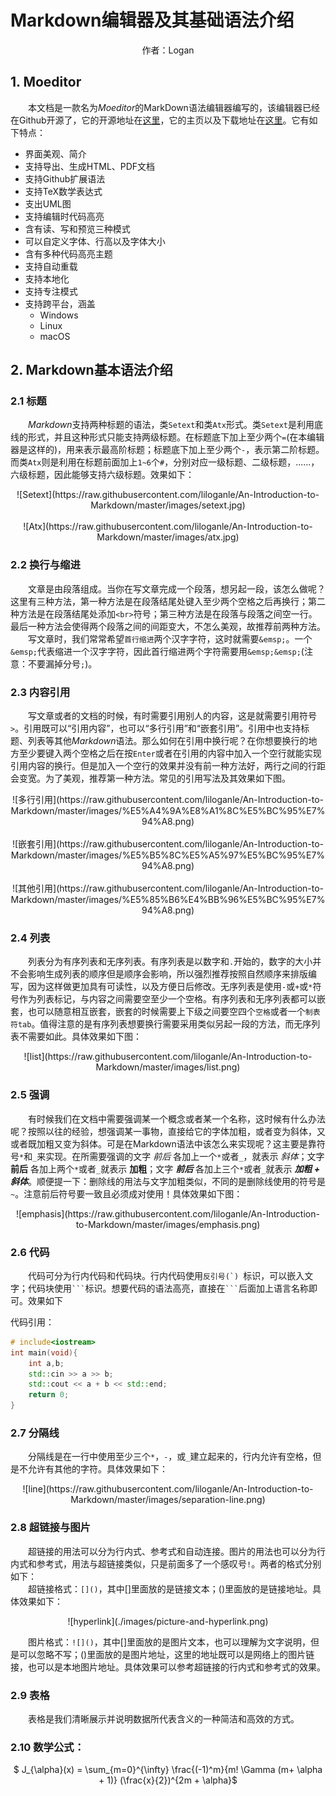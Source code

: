 Markdown编辑器及其基础语法介绍
===

<center>作者：Logan </center>

## 1. Moeditor
&emsp;&emsp;本文档是一款名为*Moeditor*的MarkDown语法编辑器编写的，该编辑器已经在Github开源了，它的开源地址在[这里](https://github.com/Moeditor/Moeditor)，它的主页以及下载地址在[这里](https://moeditor.js.org/)。它有如下特点：
- 界面美观、简介
- 支持导出、生成HTML、PDF文档
- 支持Github扩展语法
- 支持TeX数学表达式
- 支出UML图
- 支持编辑时代码高亮
- 含有读、写和预览三种模式
- 可以自定义字体、行高以及字体大小
- 含有多种代码高亮主题
- 支持自动重载
- 支持本地化
- 支持专注模式
- 支持跨平台，涵盖
	- Windows
	- Linux
	- macOS

## 2. Markdown基本语法介绍
### 2.1 标题
&emsp;&emsp;*Markdown*支持两种标题的语法，类`Setext`和类`Atx`形式。类`Setext`是利用底线的形式，并且这种形式只能支持两级标题。在标题底下加上至少两个`=`(在本编辑器是这样的)，用来表示最高阶标题；标题底下加上至少两个`-`，表示第二阶标题。而类`Atx`则是利用在标题前面加上`1~6`个`#`，分别对应一级标题、二级标题，......，六级标题，因此能够支持六级标题。效果如下：

<center>![Setext](https://raw.githubusercontent.com/liloganle/An-Introduction-to-Markdown/master/images/setext.jpg) </center>
<br>
<center>![Atx](https://raw.githubusercontent.com/liloganle/An-Introduction-to-Markdown/master/images/atx.jpg) </center>


### 2.2 换行与缩进
&emsp;&emsp;文章是由段落组成。当你在写文章完成一个段落，想另起一段，该怎么做呢？这里有三种方法，第一种方法是在段落结尾处键入至少两个空格之后再换行；第二种方法是在段落结尾处添加`<br>`符号；第三种方法是在段落与段落之间空一行。最后一种方法会使得两个段落之间的间距变大，不怎么美观，故推荐前两种方法。  
&emsp;&emsp;写文章时，我们常常希望`首行缩进`两个汉字字符，这时就需要`&emsp;`。一个`&emsp;`代表缩进一个汉字字符，因此首行缩进两个字符需要用`&emsp;&emsp;`(注意：不要漏掉分号`;`)。

### 2.3 内容引用
&emsp;&emsp;写文章或者的文档的时候，有时需要引用别人的内容，这是就需要引用符号`>`。引用既可以“引用内容”，也可以“多行引用”和“嵌套引用”。引用中也支持标题、列表等其他*Markdown*语法。那么如何在引用中换行呢？在你想要换行的地方至少要键入两个空格之后在按`Enter`或者在引用的内容中加入一个空行就能实现引用内容的换行。但是加入一个空行的效果并没有前一种方法好，两行之间的行距会变宽。为了美观，推荐第一种方法。常见的引用写法及其效果如下图。

<center>![多行引用](https://raw.githubusercontent.com/liloganle/An-Introduction-to-Markdown/master/images/%E5%A4%9A%E8%A1%8C%E5%BC%95%E7%94%A8.png) </center>
<br>
<center>![嵌套引用](https://raw.githubusercontent.com/liloganle/An-Introduction-to-Markdown/master/images/%E5%B5%8C%E5%A5%97%E5%BC%95%E7%94%A8.png) </center>
<br>
<center>![其他引用](https://raw.githubusercontent.com/liloganle/An-Introduction-to-Markdown/master/images/%E5%85%B6%E4%BB%96%E5%BC%95%E7%94%A8.png) </center>

### 2.4 列表
&emsp;&emsp;列表分为有序列表和无序列表。有序列表是以数字和`.`开始的，数字的大小并不会影响生成列表的顺序但是顺序会影响，所以强烈推荐按照自然顺序来排版编写，因为这样做更加具有可读性，以及方便日后修改。无序列表是使用`-`或`+`或`*`符号作为列表标记，与内容之间需要空至少一个空格。有序列表和无序列表都可以嵌套，也可以随意相互嵌套，嵌套的时候需要上下级之间要空四个`空格`或者一个`制表符tab`。值得注意的是有序列表想要换行需要采用类似另起一段的方法，而无序列表不需要如此。具体效果如下图：

<center>![list](https://raw.githubusercontent.com/liloganle/An-Introduction-to-Markdown/master/images/list.png) </center>

### 2.5 强调
&emsp;&emsp;有时候我们在文档中需要强调某一个概念或者某一个名称，这时候有什么办法呢？按照以往的经验，想强调某一事物，直接给它的字体加粗，或者变为斜体，又或者既加粗又变为斜体。可是在Markdown语法中该怎么来实现呢？这主要是靠符号`*`和`_`来实现。在所需要强调的文字 _前后_ 各加上一个`*`或者`_`，就表示 *斜体*；文字 __前后__ 各加上两个`*`或者`_`就表示 **加粗**；文字 ___前后___ 各加上三个`*`或者`_`就表示 ***加粗 + 斜体***。顺便提一下：删除线的用法与文字加粗类似，不同的是删除线使用的符号是`~`。注意前后符号要一致且必须成对使用！具体效果如下图：

<center>![emphasis](https://raw.githubusercontent.com/liloganle/An-Introduction-to-Markdown/master/images/emphasis.png)</center>

### 2.6 代码
&emsp;&emsp;代码可分为行内代码和代码块。行内代码使用``反引号(`) ``标识，可以嵌入文字；代码块使用` ``` `标识。想要代码的语法高亮，直接在` ``` `后面加上语言名称即可。效果如下

代码引用：
```Cpp
# include<iostream>
int main(void){
	int a,b;
    std::cin >> a >> b;
    std::cout << a + b << std::end;
    return 0;
}
```

### 2.7 分隔线
&emsp;&emsp;分隔线是在一行中使用至少三个`*`，`-`，或`_`建立起来的，行内允许有空格，但是不允许有其他的字符。具体效果如下：  

<center>![line](https://raw.githubusercontent.com/liloganle/An-Introduction-to-Markdown/master/images/separation-line.png)</center>

### 2.8 超链接与图片
&emsp;&emsp;超链接的用法可以分为行内式、参考式和自动连接。图片的用法也可以分为行内式和参考式，用法与超链接类似，只是前面多了一个感叹号`!`。两者的格式分别如下：   
&emsp;&emsp;超链接格式：`[]()`，其中[]里面放的是链接文本；()里面放的是链接地址。具体效果如下：   

<center>![hyperlink](./images/picture-and-hyperlink.png) </center>  

&emsp;&emsp;图片格式：`![]()`，其中[]里面放的是图片文本，也可以理解为文字说明，但是可以忽略不写；()里面放的是图片地址，这里的地址既可以是网络上的图片链接，也可以是本地图片地址。具体效果可以参考超链接的行内式和参考式的效果。

### 2.9 表格
&emsp;&emsp;表格是我们清晰展示并说明数据所代表含义的一种简洁和高效的方式。




### 2.10 数学公式：
<center>
$ J_{\alpha}(x) = \sum_{m=0}^{\infty} \frac{(-1)^m}{m! \Gamma (m+ \alpha + 1)} (\frac{x}{2})^{2m + \alpha}$
</center>
